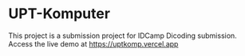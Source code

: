 # UPT-Komputer
This project is a submission project for IDCamp Dicoding submission. <br>
Access the live demo at https://uptkomp.vercel.app
